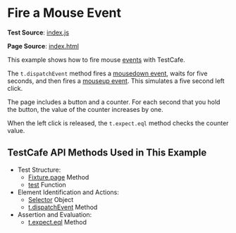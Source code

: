 # Fire a Mouse Event

**Test Source**: [index.js](index.js)

**Page Source**: [index.html](index.html)

This example shows how to fire mouse [events](https://developer.mozilla.org/en-US/docs/Web/API/Event) with TestCafe.

The `t.dispatchEvent` method fires a [mousedown event](https://developer.mozilla.org/en-US/docs/Web/API/Element/mousedown_event), waits for five seconds, and then fires a [mouseup event](https://developer.mozilla.org/en-US/docs/Web/API/Element/mouseup_event). This simulates a five second left click.

The page includes a button and a counter. For each second that you hold the button, the value of the counter increases by one.

When the left click is released, the `t.expect.eql` method checks the counter value.

## TestCafe API Methods Used in This Example

* Test Structure:
  * [Fixture.page](https://devexpress.github.io/testcafe/documentation/reference/test-api/fixture/page.html) Method
  * [test](https://devexpress.github.io/testcafe/documentation/reference/test-api/global/test.html) Function
* Element Identification and Actions:
  * [Selector](https://devexpress.github.io/testcafe/documentation/reference/test-api/selector/) Object
  * [t.dispatchEvent](https://devexpress.github.io/testcafe/documentation/reference/test-api/testcontroller/dispatchevent.html) Method
* Assertion and Evaluation:
  * [t.expect.eql](https://devexpress.github.io/testcafe/documentation/reference/test-api/testcontroller/expect/eql.html) Method
